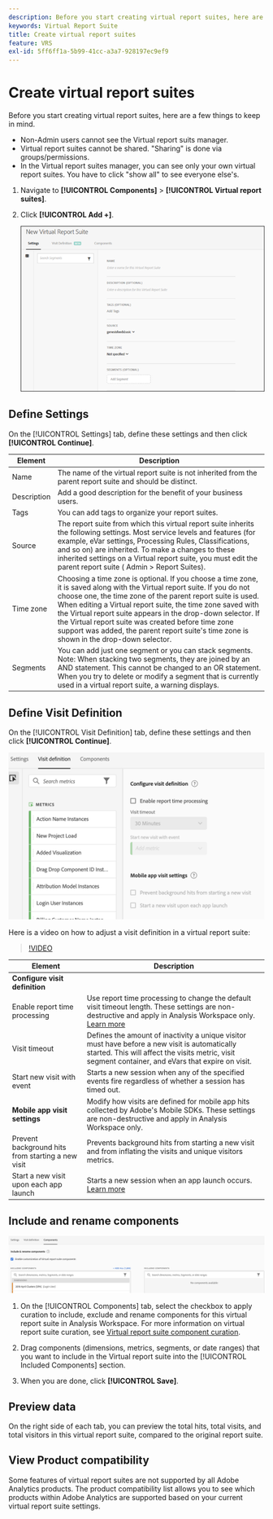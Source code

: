 ```yaml
---
description: Before you start creating virtual report suites, here are a few things to keep in mind.
keywords: Virtual Report Suite
title: Create virtual report suites
feature: VRS
exl-id: 5ff6ff1a-5b99-41cc-a3a7-928197ec9ef9
---
```

# Create virtual report suites

Before you start creating virtual report suites, here are a few things to keep in mind.

* Non-Admin users cannot see the Virtual report suits manager.
* Virtual report suites cannot be shared. "Sharing" is done via groups/permissions.
* In the Virtual report suites manager, you can see only your own virtual report suites. You have to click "show all" to see everyone else's.

1. Navigate to **[!UICONTROL Components]** > **[!UICONTROL Virtual report suites]**.
1. Click **[!UICONTROL Add +]**.

   ![](assets/new_vrs.png)

## Define Settings

On the [!UICONTROL Settings] tab, define these settings and then click **[!UICONTROL Continue]**.

| Element | Description |
| --- |--- |
| Name | The name of the virtual report suite is not inherited from the parent report suite and should be distinct. |
| Description | Add a good description for the benefit of your business users. |
| Tags | You can add tags to organize your report suites. |
| Source| The report suite from which this virtual report suite inherits the following settings. Most service levels and features (for example, eVar settings, Processing Rules, Classifications, and so on) are inherited. To make a changes to these inherited settings on a Virtual report suite, you must edit the parent report suite ( Admin >  Report Suites). |
| Time zone | Choosing a time zone is optional. If you choose a time zone, it is saved along with the Virtual report suite. If you do not choose one, the time zone of the parent report suite is used.  When editing a Virtual report suite, the time zone saved with the Virtual report suite appears in the drop-down selector. If the Virtual report suite was created before time zone support was added, the parent report suite's time zone is shown in the drop-down selector. |
| Segments | You can add just one segment or you can  stack segments.   Note:  When stacking two segments, they are joined by an AND statement. This cannot be changed to an OR statement. When you try to delete or modify a segment that is currently used in a virtual report suite, a warning displays.|

## Define Visit Definition

On the [!UICONTROL Visit Definition] tab, define these settings and then click **[!UICONTROL Continue]**.

 ![](assets/visit-definition.png)

Here is a video on how to adjust a visit definition in a virtual report suite:

>[!VIDEO](https://video.tv.adobe.com/v/23545/?quality=12)

| Element | Description |
| --- |--- |
| **Configure visit definition** |  |
| Enable report time processing | Use report time processing to change the default visit timeout length. These settings are non-destructive and apply in Analysis Workspace only. [Learn more](/help/components/vrs/vrs-report-time-processing.md) |
| Visit timeout | Defines the amount of inactivity a unique visitor must have before a new visit is automatically started. This will affect the visits metric, visit segment container, and eVars that expire on visit. |
| Start new visit with event | Starts a new session when any of the specified events fire regardless of whether a session has timed out. |
| **Mobile app visit settings** | Modify how visits are defined for mobile app hits collected by Adobe's Mobile SDKs. These settings are non-destructive and apply in Analysis Workspace only. |
| Prevent background hits from starting a new visit | Prevents background hits from starting a new visit and from inflating the visits and unique visitors metrics. |
| Start a new visit upon each app launch | Starts a new session when an app launch occurs. [Learn more](/help/components/vrs/vrs-mobile-visit-processing.md) |

## Include and rename components

![](assets/components.png)

1. On the [!UICONTROL Components] tab, select the checkbox to apply curation to include, exclude and rename components for this virtual report suite in Analysis Workspace.
   For more information on virtual report suite curation, see [Virtual report suite component curation](https://experienceleague.adobe.com/docs/analytics/components/virtual-report-suites/vrs-components.html#virtual-report-suites).

1. Drag components (dimensions, metrics, segments, or date ranges) that you want to include in the Virtual report suite into the [!UICONTROL Included Components] section.

1. When you are done, click **[!UICONTROL Save]**.

## Preview data

On the right side of each tab, you can preview the total hits, total visits, and total visitors in this virtual report suite, compared to the original report suite.

## View Product compatibility

Some features of virtual report suites are not supported by all Adobe Analytics products. The product compatibility list allows you to see which products within Adobe Analytics are supported based on your current virtual report suite settings.
